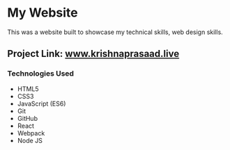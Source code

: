 # My Website

This was a website built to showcase my technical skills, web design skills.

## Project Link: www.krishnaprasaad.live

### Technologies Used

- HTML5
- CSS3
- JavaScript (ES6)
- Git
- GitHub
- React
- Webpack
- Node JS
